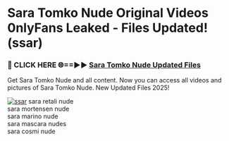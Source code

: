 # Sara Tomko Nude Original Videos 0nlyFans Leaked - Files Updated! (ssar)

<h3>🔴 CLICK HERE 🌐==►► <a href="https://tinyurl.com/yc6ubb5a" rel="nofollow">Sara Tomko Nude Updated Files</a></h3>

Get Sara Tomko Nude and all content. Now you can access all videos and pictures of Sara Tomko Nude. New Updated Files 2025!

[![ssar](https://i.imgur.com/7eu0CRL.gif)](https://tinyurl.com/yc6ubb5a)
sara retali nude<br>
sara mortensen nude<br>
sara marino nude<br>
sara mascara nudes<br>
sara cosmi nude
